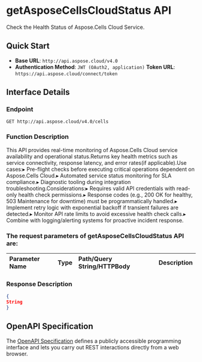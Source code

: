 # **getAsposeCellsCloudStatus API**

Check the Health Status of Aspose.Cells Cloud Service. 

## **Quick Start**

- **Base URL**: `http://api.aspose.cloud/v4.0`
- **Authentication Method**: `JWT (OAuth2, application)`  **Token URL**: `https://api.aspose.cloud/connect/token`
## **Interface Details**

### **Endpoint** 

```
GET http://api.aspose.cloud/v4.0/cells
```

### **Function Description**
This API provides real-time monitoring of Aspose.Cells Cloud service availability and operational status.Returns key health metrics such as service connectivity, response latency, and error rates(if applicable).Use cases:▸ Pre-flight checks before executing critical operations dependent on Aspose.Cells Cloud.▸ Automated service status monitoring for SLA compliance.▸ Diagnostic tooling during integration troubleshooting.Considerations:▸ Requires valid API credentials with read-only health check permissions.▸ Response codes (e.g., 200 OK for healthy, 503 Maintenance for downtime) must be programmatically handled.▸ Implement retry logic with exponential backoff if transient failures are detected.▸ Monitor API rate limits to avoid excessive health check calls.▸ Combine with logging/alerting systems for proactive incident response.

### The request parameters of **getAsposeCellsCloudStatus** API are: 

| Parameter Name | Type | Path/Query String/HTTPBody | Description | 
| :- | :- | :- |:- | 


### **Response Description**
```json
{
String
}
```

## OpenAPI Specification

The [OpenAPI Specification](https://reference.aspose.cloud/cells/#/CellsStatusController/GetAsposeCellsCloudStatus) defines a publicly accessible programming interface and lets you carry out REST interactions directly from a web browser.

